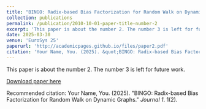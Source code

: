 ```yaml
---
title: "BINGO: Radix-based Bias Factorization for Random Walk on Dynamic Graphs"
collection: publications
permalink: /publication/2010-10-01-paper-title-number-2
excerpt: 'This paper is about the number 2. The number 3 is left for future work.'
date: 2025-03-30
venue: 'EuroSys 25'
paperurl: 'http://academicpages.github.io/files/paper2.pdf'
citation: 'Your Name, You. (2025). &quot;BINGO: Radix-based Bias Factorization for Random Walk on Dynamic Graphs.&quot; <i>Journal 1</i>. 1(2).'
---
```

This paper is about the number 2. The number 3 is left for future work.

[Download paper here](http://academicpages.github.io/files/paper2.pdf)

Recommended citation: Your Name, You. (2025). "BINGO: Radix-based Bias Factorization for Random Walk on Dynamic Graphs." <i>Journal 1</i>. 1(2).
